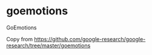 # goemotions
GoEmotions

Copy from https://github.com/google-research/google-research/tree/master/goemotions

